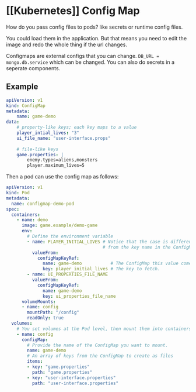 # [[Kubernetes]] Config Map
How do you pass config files to pods? like secrets or runtime config files.

You could load them in the application. But that means you need to edit the image and redo the whole thing if the url changes.

Configmaps are external configs that you can change. `DB_URL = mongo.db.service` which can be changed. You can also do secrets in a seperate components.

## Example
```yaml
apiVersion: v1
kind: ConfigMap
metadata:
	name: game-demo
data:
	# property-like keys; each key maps to a value
	player_intial_lives: "3"
	ui_file_name: "user-interface.props"
	
	# file-like keys
	game.properties: | 
		enemy.types=aliens,monsters
		player.maximum_lives=5
```

Then a pod can use the config map as follows:
```yaml
apiVersion: v1
kind: Pod
metadata:
  name: configmap-demo-pod
spec:
  containers:
    - name: demo
      image: game.example/demo-game
      env:
        # Define the environment variable
        - name: PLAYER_INITIAL_LIVES # Notice that the case is different here
                                     # from the key name in the ConfigMap.
          valueFrom:
            configMapKeyRef:
              name: game-demo           # The ConfigMap this value comes from.
              key: player_initial_lives # The key to fetch.
        - name: UI_PROPERTIES_FILE_NAME
          valueFrom:
            configMapKeyRef:
              name: game-demo
              key: ui_properties_file_name
      volumeMounts:
      - name: config
        mountPath: "/config"
        readOnly: true
  volumes:
    # You set volumes at the Pod level, then mount them into containers inside that Pod
    - name: config
      configMap:
        # Provide the name of the ConfigMap you want to mount.
        name: game-demo
        # An array of keys from the ConfigMap to create as files
        items:
        - key: "game.properties"
          path: "game.properties"
        - key: "user-interface.properties"
          path: "user-interface.properties"
```

